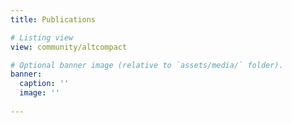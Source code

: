 ```yaml
---
title: Publications

# Listing view
view: community/altcompact

# Optional banner image (relative to `assets/media/` folder).
banner:
  caption: ''
  image: ''
  
---
```

